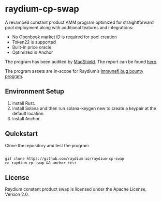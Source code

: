 
# raydium-cp-swap

A revamped constant product AMM program optimized for straightforward pool deployment along with additional features and integrations:
- No Openbook market ID is required for pool creation
- Token22 is supported
- Built-in price oracle
- Optimized in Anchor

The program has been audited by [MadShield](https://www.madshield.xyz/). The report can be found [here](https://github.com/raydium-io/raydium-docs/tree/master/audit/MadShield%20Q1%202024).

The program assets are in-scope for Raydium’s [Immunefi bug bounty program](https://immunefi.com/bug-bounty/raydium/).

## Environment Setup

1. Install Rust.
2. Install Solana and then run solana-keygen new to create a keypair at the default location.
3. Install Anchor.

## Quickstart

Clone the repository and test the program.

```shell

git clone https://github.com/raydium-io/raydium-cp-swap
cd raydium-cp-swap && anchor test
```

## License

Raydium constant product swap is licensed under the Apache License, Version 2.0.
